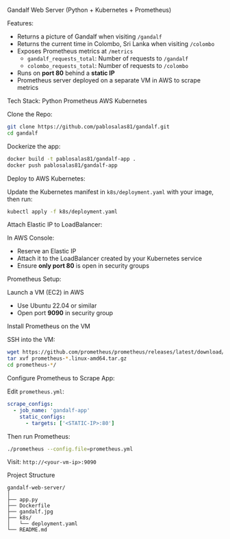 
Gandalf Web Server (Python + Kubernetes + Prometheus)

Features:

- Returns a picture of Gandalf when visiting `/gandalf`
- Returns the current time in Colombo, Sri Lanka when visiting `/colombo`
- Exposes Prometheus metrics at `/metrics`
  - `gandalf_requests_total`: Number of requests to `/gandalf`
  - `colombo_requests_total`: Number of requests to `/colombo`
- Runs on **port 80** behind a **static IP**
- Prometheus server deployed on a separate VM in AWS to scrape metrics

Tech Stack:
Python
Prometheus
AWS
Kubernetes

Clone the Repo:

```bash
git clone https://github.com/pablosalas81/gandalf.git
cd gandalf
```

Dockerize the app:

```bash
docker build -t pablosalas81/gandalf-app .
docker push pablosalas81/gandalf-app
```

Deploy to AWS Kubernetes:

Update the Kubernetes manifest in `k8s/deployment.yaml` with your image, then run:

```bash
kubectl apply -f k8s/deployment.yaml
```

Attach Elastic IP to LoadBalancer:

In AWS Console:
- Reserve an Elastic IP
- Attach it to the LoadBalancer created by your Kubernetes service
- Ensure **only port 80** is open in security groups

Prometheus Setup:

Launch a VM (EC2) in AWS

- Use Ubuntu 22.04 or similar
- Open port **9090** in security group

Install Prometheus on the VM

SSH into the VM:

```bash
wget https://github.com/prometheus/prometheus/releases/latest/download/prometheus-*.linux-amd64.tar.gz
tar xvf prometheus-*.linux-amd64.tar.gz
cd prometheus-*/
```

Configure Prometheus to Scrape App:

Edit `prometheus.yml`:

```yaml
scrape_configs:
  - job_name: 'gandalf-app'
    static_configs:
      - targets: ['<STATIC-IP>:80']
```

Then run Prometheus:

```bash
./prometheus --config.file=prometheus.yml
```

Visit: `http://<your-vm-ip>:9090`

Project Structure

```
gandalf-web-server/
│
├── app.py                  
├── Dockerfile              
├── gandalf.jpg             
├── k8s/
│   └── deployment.yaml     
└── README.md               
```
